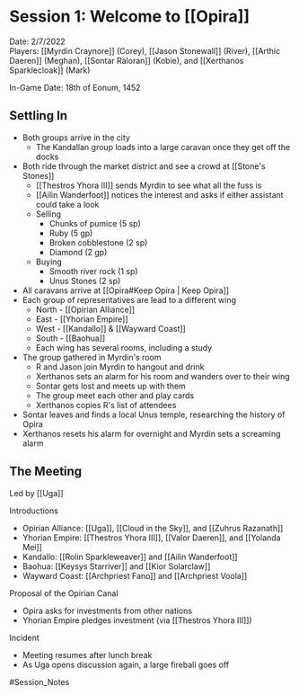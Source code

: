 # Session 1: Welcome to [[Opira]]

Date: 2/7/2022  
Players: [[Myrdin Craynore]] (Corey), [[Jason Stonewall]] (River), [[Arthic Daeren]] (Meghan), [[Sontar Raloran]] (Kobie), and [[Xerthanos Sparklecloak]] (Mark)

In-Game Date: 18th of Eonum, 1452

## Settling In
- Both groups arrive in the city
	- The Kandallan group loads into a large caravan once they get off the docks
- Both ride through the market district and see a crowd at [[Stone's Stones]]
	- [[Thestros Yhora III]] sends Myrdin to see what all the fuss is
	- [[Ailin Wanderfoot]] notices the interest and asks if either assistant could take a look
	- Selling
		- Chunks of pumice (5 sp)
		- Ruby (5 gp)
		- Broken cobblestone (2 sp)
		- Diamond (2 gp)
	- Buying
		- Smooth river rock (1 sp)
		- Unus Stones (2 sp)
- All caravans arrive at [[Opira#Keep Opira | Keep Opira]] 
- Each group of representatives are lead to a different wing
	- North - [[Opirian Alliance]]
	- East - [[Yhorian Empire]]
	- West - [[Kandallo]] & [[Wayward Coast]]
	- South - [[Baohua]]
	- Each wing has several rooms, including a study
- The group gathered in Myrdin's room
	- R and Jason join Myrdin to hangout and drink
	- Xerthanos sets an alarm for his room and wanders over to their wing
	- Sontar gets lost and meets up with them
	- The group meet each other and play cards
	- Xerthanos copies R's list of attendees 
- Sontar leaves and finds a local Unus temple, researching the history of Opira
- Xerthanos resets his alarm for overnight and Myrdin sets a screaming alarm

## The Meeting
Led by [[Uga]]

Introductions 
- Opirian Alliance: [[Uga]], [[Cloud in the Sky]], and [[Zuhrus Razanath]]
- Yhorian Empire: [[Thestros Yhora III]], [[Valor Daeren]], and [[Yolanda Mei]]
- Kandallo: [[Rolin Sparkleweaver]] and [[Ailin Wanderfoot]]
- Baohua: [[Keysys Starriver]] and [[Kior Solarclaw]]
- Wayward Coast: [[Archpriest Fano]] and [[Archpriest Voola]]

Proposal of the Opirian Canal
- Opira asks for investments from other nations
- Yhorian Empire pledges investment (via [[Thestros Yhora III]])

Incident
- Meeting resumes after lunch break
- As Uga opens discussion again, a large fireball goes off

#Session_Notes
